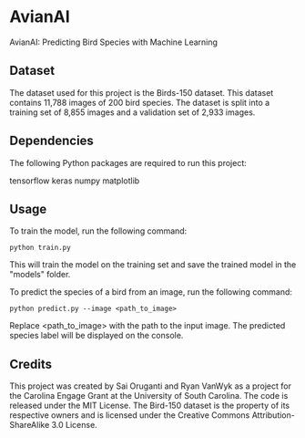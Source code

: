 # AvianAI
AvianAI: Predicting Bird Species with Machine Learning




## Dataset
The dataset used for this project is the Birds-150 dataset. This dataset contains 11,788 images of 200 bird species. The dataset is split into a training set of 8,855 images and a validation set of 2,933 images.

## Dependencies
The following Python packages are required to run this project:

tensorflow
keras
numpy
matplotlib

## Usage
To train the model, run the following command:

```
python train.py
```
This will train the model on the training set and save the trained model in the "models" folder.

To predict the species of a bird from an image, run the following command:

```
python predict.py --image <path_to_image>
```
Replace <path_to_image> with the path to the input image. The predicted species label will be displayed on the console.

## Credits
This project was created by Sai Oruganti and Ryan VanWyk as a project for the Carolina Engage Grant at the University of South Carolina. The code is released under the MIT License. The Bird-150 dataset is the property of its respective owners and is licensed under the Creative Commons Attribution-ShareAlike 3.0 License.


